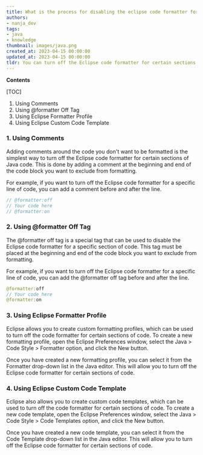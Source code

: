 ```yaml
---
title: What is the process for disabling the eclipse code formatter for specific parts of Java code?
authors:
- nanja_dev
tags:
- java
- knowledge
thumbnail: images/java.png
created_at: 2023-04-15 00:00:00
updated_at: 2023-04-15 00:00:00
tldr: You can turn off the Eclipse code formatter for certain sections of Java code by using the @formatteroff tag.
---
```


**Contents**

[TOC]

1. Using Comments 
2. Using @formatter Off Tag 
3. Using Eclipse Formatter Profile 
4. Using Eclipse Custom Code Template 

### 1. Using Comments 
Adding comments around the code you don't want to be formatted is the simplest way to turn off the Eclipse code formatter for certain sections of Java code. This is done by adding a comment at the beginning and end of the code block you want to exclude from formatting. 

For example, if you want to turn off the Eclipse code formatter for a specific line of code, you can add a comment before and after the line. 

```java
// @formatter:off
// Your code here
// @formatter:on
```

### 2. Using @formatter Off Tag
The @formatter off tag is a special tag that can be used to disable the Eclipse code formatter for a specific section of code. This tag must be placed at the beginning and end of the code block you want to exclude from formatting. 

For example, if you want to turn off the Eclipse code formatter for a specific line of code, you can add the @formatter off tag before and after the line. 

```java
@formatter:off
// Your code here
@formatter:on
```

### 3. Using Eclipse Formatter Profile
Eclipse allows you to create custom formatting profiles, which can be used to turn off the code formatter for certain sections of code. To create a new formatting profile, open the Eclipse Preferences window, select the Java > Code Style > Formatter option, and click the New button. 

Once you have created a new formatting profile, you can select it from the Formatter drop-down list in the Java editor. This will allow you to turn off the Eclipse code formatter for certain sections of code. 

### 4. Using Eclipse Custom Code Template
Eclipse also allows you to create custom code templates, which can be used to turn off the code formatter for certain sections of code. To create a new code template, open the Eclipse Preferences window, select the Java > Code Style > Code Templates option, and click the New button. 

Once you have created a new code template, you can select it from the Code Template drop-down list in the Java editor. This will allow you to turn off the Eclipse code formatter for certain sections of code.
